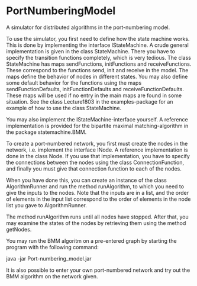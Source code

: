 PortNumberingModel
==================

A simulator for distributed algorithms in the port-numbering model.

To use the simulator, you first need to define how the state machine works. This is done by implementing the interface IStateMachine. A crude general implementation is given in the class StateMachine. There you have to specify the transition functions completely, which is very tedious. The class StateMachine has maps sendFunctions, initFunctions and receiveFunctions. These correspond to the functions send, init and receive in the model. The maps define the behavior of nodes in different states. You may also define some default behavior for the functions using the maps sendFunctionDefaults, initFunctionDefaults and receiveFunctionDefaults. These maps will be used if no entry in the main maps are found in some situation. See the class Lecture1803 in the examples-package for an example of how to use the class StateMachine.

You may also implement the IStateMachine-interface yourself. A reference implementation is provided for the bipartite maximal matching-algorithm in the package statemachine.BMM.

To create a port-numbered network, you first must create the nodes in the network, i.e. implement the interface INode. A reference implementation is done in the class Node. If you use that implementation, you have to specify the connections between the nodes using the class ConnectionFunction, and finally you must give that connection function to each of the nodes.

When you have done this, you can create an instance of the class AlgorithmRunner and run the method runAlgorithm, to which you need to give the inputs to the nodes. Note that the inputs are in a list, and the order of elements in the input list correspond to the order of elements in the node list you gave to AlgorithmRunner.

The method runAlgorithm runs until all nodes have stopped. After that, you may examine the states of the nodes by retrieving them using the method getNodes.

You may run the BMM algoritm on a pre-entered graph by starting the program with the following command:

java -jar Port-numbering_model.jar

It is also possible to enter your own port-numbered network and try out the BMM algorithm on the network given.
